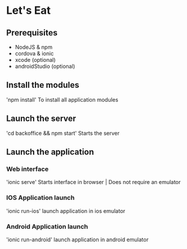 # Let's Eat #

## Prerequisites ##

* NodeJS & npm
* cordova & ionic
* xcode (optional)
* androidStudio (optional)

## Install the modules ##

'npm install' To install all application modules

## Launch the server ##

'cd backoffice && npm start' Starts the server

## Launch the application ##

### Web interface ###

'ionic serve' Starts interface in browser | Does not require an emulator

### IOS Application launch ###

'ionic run-ios' launch application in ios emulator

### Android Application launch ###

'ionic run-android' launch application in android emulator

